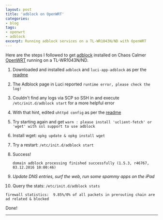 ```yaml
---
layout: post
title: 'adblock on OpenWRT'
categories:
- blog
tags: 
- openwrt
- adblock
excerpt: Running adblock services on a TL-WR1043N/ND with OpenWRT
---
```


Here are the steps I followed to get [adblock](https://github.com/openwrt/packages/tree/master/net/adblock/files) installed on Chaos Calmer [OpenWRT](https://openwrt.org/) running on a TL-WR1043N/ND.

1. Downloaded and installed `adblock` and `luci-app-adblock` as per the [readme](https://github.com/openwrt/packages/blob/master/net/adblock/files/README.md)
1. The Adblock page in Luci reported `runtime error, please check the log!`
2. Couldn't find any logs via SCP so SSH in and execute `/etc/init.d/adblock start` for a more helpful error
2. With that hint, edited `uhttpd config` as per the [readme](https://github.com/openwrt/packages/blob/master/net/adblock/files/README.md)
3. Try starting again and get `warn : please install 'uclient-fetch' or 'wget' with ssl support to use adblock`
4. Install wget: `opkg update & opkg install wget`
5. Try a restart: `/etc/init.d/adblock start`
6. Success!

    `domain adblock processing finished successfully (1.5.3, r46767, 03.12.2016 10:00:46)`
	
7. *Update DNS entries, surf the web, run some spammy apps on the iPad*
8. Query the stats: `/etc/init.d/adblock stats`

`firewall statistics:  9.85%/0% of all packets in prerouting chain are ad related & blocked`

Done!

---

